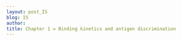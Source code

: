 ```yaml
---
layout: post_IS
blog: IS
author: 
title: Chapter 1 = Binding kinetics and antigen discrimination
---
```



